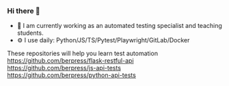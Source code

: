 ### Hi there 👋

- 🔭 I am currently working as an automated testing specialist and teaching students.
- ⚙️ I use daily: Python/JS/TS/Pytest/Playwright/GitLab/Docker


These repositories will help you learn test automation
https://github.com/berpress/flask-restful-api
https://github.com/berpress/js-api-tests
https://github.com/berpress/python-api-tests

